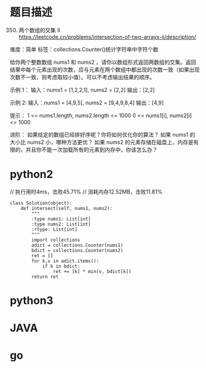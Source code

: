 # 题目描述

350. 两个数组的交集 II  
https://leetcode.cn/problems/intersection-of-two-arrays-ii/description/  

难度：简单
标签：collections.Counter()统计字符串中字符个数

给你两个整数数组 nums1 和 nums2 ，请你以数组形式返回两数组的交集。返回结果中每个元素出现的次数，应与元素在两个数组中都出现的次数一致（如果出现次数不一致，则考虑取较小值）。可以不考虑输出结果的顺序。

示例 1：
输入：nums1 = [1,2,2,1], nums2 = [2,2]
输出：[2,2]

示例 2:
输入：nums1 = [4,9,5], nums2 = [9,4,9,8,4]
输出：[4,9]

提示：
1 <= nums1.length, nums2.length <= 1000
0 <= nums1[i], nums2[i] <= 1000

进阶：
如果给定的数组已经排好序呢？你将如何优化你的算法？
如果 nums1 的大小比 nums2 小，哪种方法更优？
如果 nums2 的元素存储在磁盘上，内存是有限的，并且你不能一次加载所有的元素到内存中，你该怎么办？

# python2

// 执行用时4ms，击败45.71%
// 消耗内存12.52MB，击败11.81%
```
class Solution(object):
    def intersect(self, nums1, nums2):
        """
        :type nums1: List[int]
        :type nums2: List[int]
        :rtype: List[int]
        """
        import collections
        adict = collections.Counter(nums1)
        bdict = collections.Counter(nums2)
        ret = []
        for k,v in adict.items():
            if k in bdict:
                ret += [k] * min(v, bdict[k])
        return ret
```

# python3 

# JAVA

# go
